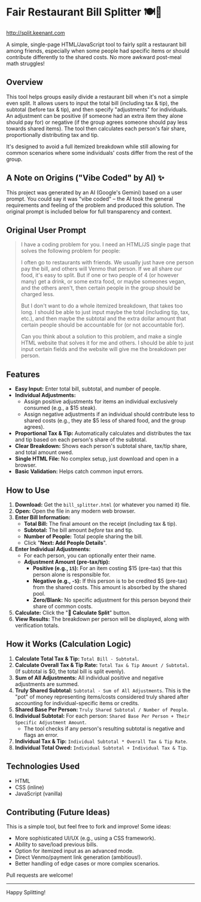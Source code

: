 # Fair Restaurant Bill Splitter 🍽️💸

http://split.keenant.com

A simple, single-page HTML/JavaScript tool to fairly split a restaurant bill among friends, especially when some people had specific items or should contribute differently to the shared costs. No more awkward post-meal math struggles!

## Overview

This tool helps groups easily divide a restaurant bill when it's not a simple even split. It allows users to input the total bill (including tax & tip), the subtotal (before tax & tip), and then specify "adjustments" for individuals. An adjustment can be positive (if someone had an extra item they alone should pay for) or negative (if the group agrees someone should pay less towards shared items). The tool then calculates each person's fair share, proportionally distributing tax and tip.

It's designed to avoid a full itemized breakdown while still allowing for common scenarios where some individuals' costs differ from the rest of the group.

## A Note on Origins ("Vibe Coded" by AI) ✨

This project was generated by an AI (Google's Gemini) based on a user prompt. You could say it was "vibe coded" – the AI took the general requirements and feeling of the problem and produced this solution. The original prompt is included below for full transparency and context.

## Original User Prompt

> I have a coding problem for you. I need an HTML/JS single page that solves the following problem for people:
>
> I often go to restaurants with friends. We usually just have one person pay the bill, and others will Venmo that person. If we all share our food, it's easy to split. But if one or two people of 4 (or however many) get a drink, or some extra food, or maybe someones vegan, and the others aren't, then certain people in the group should be charged less.
>
> But I don't want to do a whole itemized breakdown, that takes too long. I should be able to just input maybe the total (including tip, tax, etc.), and then maybe the subtotal and the extra dollar amount that certain people should be accountable for (or not accountable for).
>
> Can you think about a solution to this problem, and make a single HTML website that solves it for me and others. I should be able to just input certain fields and the website will give me the breakdown per person.

## Features

- **Easy Input:** Enter total bill, subtotal, and number of people.
- **Individual Adjustments:**
  - Assign positive adjustments for items an individual exclusively consumed (e.g., a $15 steak).
  - Assign negative adjustments if an individual should contribute less to shared costs (e.g., they ate $5 less of shared food, and the group agrees).
- **Proportional Tax & Tip:** Automatically calculates and distributes the tax and tip based on each person's share of the subtotal.
- **Clear Breakdown:** Shows each person's subtotal share, tax/tip share, and total amount owed.
- **Single HTML File:** No complex setup, just download and open in a browser.
- **Basic Validation:** Helps catch common input errors.

## How to Use

1.  **Download:** Get the `bill_splitter.html` (or whatever you named it) file.
2.  **Open:** Open the file in any modern web browser.
3.  **Enter Bill Information:**
    - **Total Bill:** The final amount on the receipt (including tax & tip).
    - **Subtotal:** The bill amount _before_ tax and tip.
    - **Number of People:** Total people sharing the bill.
    - Click "**Next: Add People Details**".
4.  **Enter Individual Adjustments:**
    - For each person, you can optionally enter their name.
    - **Adjustment Amount (pre-tax/tip):**
      - **Positive (e.g., `15`):** For an item costing $15 (pre-tax) that this person alone is responsible for.
      - **Negative (e.g., `-5`):** If this person is to be credited $5 (pre-tax) from the shared costs. This amount is absorbed by the shared pool.
      - **Zero/Blank:** No specific adjustment for this person beyond their share of common costs.
5.  **Calculate:** Click the "**💸 Calculate Split**" button.
6.  **View Results:** The breakdown per person will be displayed, along with verification totals.

## How it Works (Calculation Logic)

1.  **Calculate Total Tax & Tip:** `Total Bill - Subtotal`.
2.  **Calculate Overall Tax & Tip Rate:** `Total Tax & Tip Amount / Subtotal`. (If subtotal is $0, the total bill is split evenly).
3.  **Sum of All Adjustments:** All individual positive and negative adjustments are summed.
4.  **Truly Shared Subtotal:** `Subtotal - Sum of All Adjustments`. This is the "pot" of money representing items/costs considered truly shared after accounting for individual-specific items or credits.
5.  **Shared Base Per Person:** `Truly Shared Subtotal / Number of People`.
6.  **Individual Subtotal:** For each person: `Shared Base Per Person + Their Specific Adjustment Amount`.
    - The tool checks if any person's resulting subtotal is negative and flags an error.
7.  **Individual Tax & Tip:** `Individual Subtotal * Overall Tax & Tip Rate`.
8.  **Individual Total Owed:** `Individual Subtotal + Individual Tax & Tip`.

## Technologies Used

- HTML
- CSS (inline)
- JavaScript (vanilla)

## Contributing (Future Ideas)

This is a simple tool, but feel free to fork and improve! Some ideas:

- More sophisticated UI/UX (e.g., using a CSS framework).
- Ability to save/load previous bills.
- Option for itemized input as an advanced mode.
- Direct Venmo/payment link generation (ambitious!).
- Better handling of edge cases or more complex scenarios.

Pull requests are welcome!

---

Happy Splitting!

